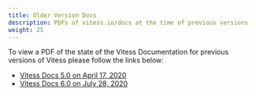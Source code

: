 ```yaml
---
title: Older Version Docs
description: PDFs of vitess.io/docs at the time of previous versions
weight: 25
---
```


To view a PDF of the state of the Vitess Documentation for previous versions of Vitess please follow the links below:

- [Vitess Docs 5.0 on April 17, 2020](https://drive.google.com/file/d/1gK6ELHFxr5X9Rieg64XJ7iFcnOuUlwb-/view?usp=sharing)
- [Vitess Docs 6.0 on July 28, 2020](https://drive.google.com/file/d/11r7trOcjjKnxcPJWa8Ae7lkti_Ny0HqV/view?usp=sharing)